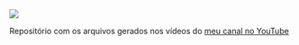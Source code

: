 <img src="https://yt3.ggpht.com/gzML24XAJ6Y_NLTYjD9SruaahQ3fDN2DJYPLTq1xwpVeQUGDCPHeLEG2l0SX0dpLxkpZ6ChwEQ=w1707-fcrop64=1,00005a57ffffa5a8-k-c0xffffffff-no-nd-rj">

Repositório com os arquivos gerados nos vídeos do [meu canal no YouTube](https://www.youtube.com/channel/UCXJIa44t_QW1dWojbIPxXKg)
